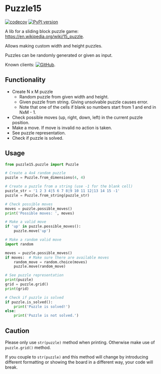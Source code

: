 # Puzzle15

[![codecov](https://codecov.io/gh/EvalVis/Puzzle15/branch/main/graph/badge.svg)](https://codecov.io/gh/EvalVis/Puzzle15)
[![PyPI version](https://badge.fury.io/py/puzzle15.svg)](https://pypi.org/project/puzzle15/)

A lib for a sliding block puzzle game: https://en.wikipedia.org/wiki/15_puzzle.

Allows making custom width and height puzzles.

Puzzles can be randomly generated or given as input.

Known clients: [![GitHub](https://img.shields.io/badge/GitHub-EvalVis/Puzzle15Gym-black?style=flat&logo=github)](https://github.com/EvalVis/Puzzle15Gym).

## Functionality
- Create N x M puzzle
    - Random puzzle from given width and height.
    - Given puzzle from string. Giving unsolvable puzzle causes error.
    - Note that one of the cells if blank so numbers start from 1 and end in NxM - 1.
- Check possible moves (up, right, down, left) in the current puzzle position.
- Make a move. If move is invalid no action is taken.
- See puzzle representation.
- Check if puzzle is solved.

## Usage

```python
from puzzle15.puzzle import Puzzle

# Create a 4x4 random puzzle
puzzle = Puzzle.from_dimensions(4, 4)

# Create a puzzle from a string (use -1 for the blank cell)
puzzle_str = '1 2 3 4|5 6 7 8|9 10 11 12|13 14 15 -1'
puzzle = Puzzle.from_string(puzzle_str)

# Check possible moves
moves = puzzle.possible_moves()
print('Possible moves: ', moves)

# Make a valid move
if 'up' in puzzle.possible_moves():
    puzzle.move('up')

# Make a random valid move
import random

moves = puzzle.possible_moves()
if moves:  # Make sure there are available moves
    random_move = random.choice(moves)
    puzzle.move(random_move)

# See puzzle representation
print(puzzle)
grid = puzzle.grid()
print(grid)

# Check if puzzle is solved
if puzzle.is_solved():
    print('Puzzle is solved!')
else:
    print('Puzzle is not solved.')
```

## Caution
Please only use `str(puzzle)` method when printing.
Otherwise make use of `puzzle.grid()` method.

If you couple to `str(puzzle)` and this method will change by introducing different
formatting or showing the board in a different way, your code will break.